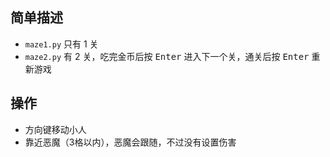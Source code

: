 ## 简单描述

- `maze1.py` 只有 1 关
- `maze2.py` 有 2 关，吃完金币后按 <kbd>Enter</kbd> 进入下一个关，通关后按 <kbd>Enter</kbd> 重新游戏

## 操作

- 方向键移动小人
- 靠近恶魔（3格以内），恶魔会跟随，不过没有设置伤害